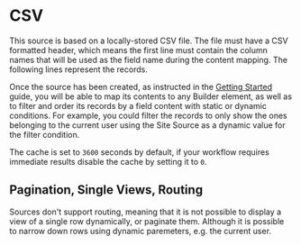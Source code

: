 # CSV

This source is based on a locally-stored CSV file. The file must have a CSV formatted header, which means the first line must contain the column names that will be used as the field name during the content mapping. The following lines represent the records.

Once the source has been created, as instructed in the [Getting Started](../) guide, you will be able to map its contents to any Builder element, as well as to filter and order its records by a field content with static or dynamic conditions. For example, you could filter the records to only show the ones belonging to the current user using the Site Source as a dynamic value for the filter condition.

The cache is set to `3600` seconds by default, if your workflow requires immediate results disable the cache by setting it to `0`.

## Pagination, Single Views, Routing

Sources don't support routing, meaning that it is not possible to display a view of a single row dynamically, or paginate them. Although it is possible to narrow down rows using dynamic paremeters, e.g. the current user.
